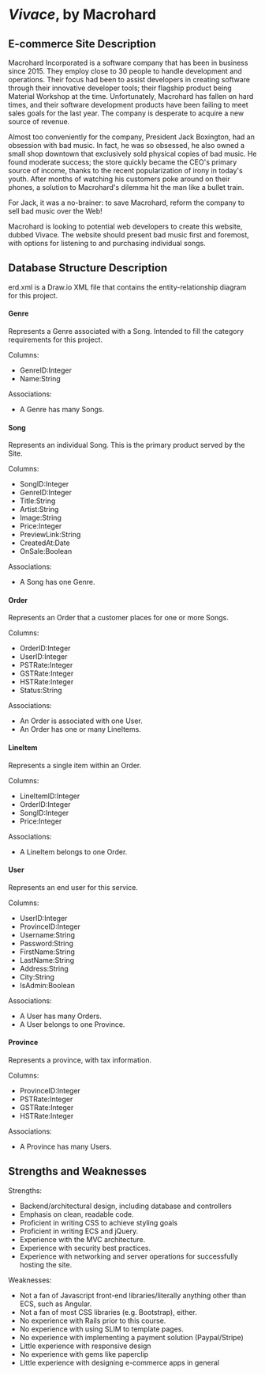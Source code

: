 # *Vivace*, by Macrohard

## E-commerce Site Description
Macrohard Incorporated is a software company that has been in business since 2015. They employ close to 30 people to handle development and operations. Their focus had been to assist developers in creating software through their innovative developer tools; their flagship product being Material Workshop at the time. Unfortunately, Macrohard has fallen on hard times, and their software development products have been failing to meet sales goals for the last year. The company is desperate to acquire a new source of revenue.

Almost too conveniently for the company, President Jack Boxington, had an obsession with bad music. In fact, he was so obsessed, he also owned a small shop downtown that exclusively sold physical copies of bad music. He found moderate success; the store quickly became the CEO's primary source of income, thanks to the recent popularization of irony in today's youth. After months of watching his customers poke around on their phones, a solution to Macrohard's dilemma hit the man like a bullet train.

For Jack, it was a no-brainer: to save Macrohard, reform the company to sell bad music over the Web!

Macrohard is looking to potential web developers to create this website, dubbed Vivace. The website should present bad music first and foremost, with options for listening to and purchasing individual songs. 

## Database Structure Description
erd.xml is a Draw.io XML file that contains the entity-relationship diagram for this project.

#### Genre
Represents a Genre associated with a Song. Intended to fill the category requirements for this project.

Columns:
- GenreID:Integer
- Name:String

Associations:
- A Genre has many Songs.

#### Song
Represents an individual Song. This is the primary product served by the Site.

Columns:
- SongID:Integer
- GenreID:Integer
- Title:String
- Artist:String
- Image:String
- Price:Integer
- PreviewLink:String
- CreatedAt:Date
- OnSale:Boolean

Associations:
- A Song has one Genre.

#### Order
Represents an Order that a customer places for one or more Songs.

Columns:
- OrderID:Integer
- UserID:Integer
- PSTRate:Integer
- GSTRate:Integer
- HSTRate:Integer
- Status:String

Associations:
- An Order is associated with one User.
- An Order has one or many LineItems.

#### LineItem
Represents a single item within an Order.

Columns:
- LineItemID:Integer
- OrderID:Integer
- SongID:Integer
- Price:Integer

Associations:
- A LineItem belongs to one Order.

#### User
Represents an end user for this service.

Columns:
- UserID:Integer
- ProvinceID:Integer
- Username:String
- Password:String
- FirstName:String
- LastName:String
- Address:String
- City:String
- IsAdmin:Boolean

Associations:
- A User has many Orders.
- A User belongs to one Province.

#### Province
Represents a province, with tax information.

Columns:
- ProvinceID:Integer
- PSTRate:Integer
- GSTRate:Integer
- HSTRate:Integer

Associations:
- A Province has many Users.

## Strengths and Weaknesses

Strengths:
- Backend/architectural design, including database and controllers
- Emphasis on clean, readable code.
- Proficient in writing CSS to achieve styling goals
- Proficient in writing ECS and jQuery.
- Experience with the MVC architecture.
- Experience with security best practices.
- Experience with networking and server operations for successfully hosting the site.

Weaknesses:
- Not a fan of Javascript front-end libraries/literally anything other than ECS, such as Angular.
- Not a fan of most CSS libraries (e.g. Bootstrap), either.
- No experience with Rails prior to this course.
- No experience with using SLIM to template pages.
- No experience with implementing a payment solution (Paypal/Stripe)
- Little experience with responsive design
- No experience with gems like paperclip
- Little experience with designing e-commerce apps in general
